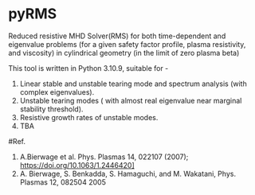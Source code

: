 # pyRMS
Reduced resistive MHD Solver(RMS) for both time-dependent and eigenvalue problems (for a given safety factor profile, plasma resistivity, and viscosity) in cylindrical geometry (in the limit of zero plasma beta)
 
 This tool is written in Python 3.10.9, suitable for - 
 1. Linear stable and unstable tearing mode and spectrum analysis (with complex eigenvalues). 
 2. Unstable tearing modes ( with almost real eigenvalue near marginal stability threshold).
 3. Resistive growth rates of unstable modes.
 4. TBA
    
#Ref. 
 1. A.Bierwage et al. Phys. Plasmas 14, 022107 (2007); https://doi.org/10.1063/1.2446420]
 2. A. Bierwage, S. Benkadda, S. Hamaguchi, and M. Wakatani, Phys. Plasmas 12, 082504 2005
